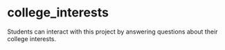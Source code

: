 # college_interests
Students can interact with this project by answering questions about their college interests.
